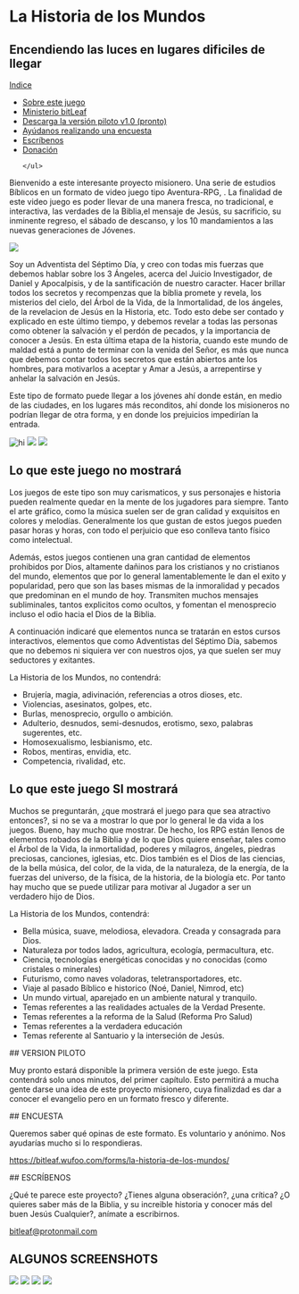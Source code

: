 # La Historia de los Mundos
## Encendiendo las luces en lugares dificiles de llegar

<nav class="navbar navbar-expand-lg navbar-light bg-light">
  <a class="navbar-brand" href="#">Indice</a>


  <div class="collapse navbar-collapse" id="navbarSupportedContent">
    <ul class="navbar-nav mr-auto">
      <li class="nav-item active">
        <a class="nav-link" href="#">Sobre este juego <span class="sr-only"></span></a>
      </li>
      <li class="nav-item active">
        <a class="nav-link" href="#bitleaf">Ministerio bitLeaf<span class="sr-only"></span></a>
      </li>
      <li class="nav-item">
        <a class="nav-link" href="#piloto">Descarga la versión piloto v1.0 (pronto)</a>
      </li>
     <li class="nav-item">
        <a class="nav-link" href="#encuesta">Ayúdanos realizando una encuesta</a>
      </li>
     <li class="nav-item">
        <a class="nav-link" href="#escribenos">Escríbenos</a>
      </li>
      <li class="nav-item">
        <a class="nav-link" href="#donacion">Donación</a>
      </li>

    </ul>

  </div>
</nav>


Bienvenido a este interesante proyecto misionero. Una serie de estudios Bíblicos en un formato de video juego tipo Aventura-RPG, .
La finalidad de este video juego es poder llevar de una manera fresca,  no tradicional, e interactiva, las verdades de la Biblia,el mensaje de Jesús, su sacrificio, su inminente regreso, el sábado de descanso, y los 10 mandamientos a las nuevas generaciones de Jóvenes. 

<img src="Images/Introv1.JPG"/>

Soy un Adventista del Séptimo Día, y creo con todas mis fuerzas que debemos hablar sobre los 3 Ángeles, acerca del Juicio Investigador, de Daniel y Apocalpisis, y de la santificación de nuestro caracter. Hacer brillar todos los secretos y recompenzas que la biblia promete y revela, los misterios del cielo, del Árbol de la Vida, de la Inmortalidad, de los ángeles, de la revelacion de Jesús en la Historia, etc. Todo esto debe ser contado y explicado en este último tiempo,  y debemos revelar a todas las personas como obtener la salvación y el perdón de pecados, y la importancia de conocer a Jesús. En esta última etapa de la historia, cuando este mundo de maldad está a punto de terminar con la venida del Señor, es más que nunca que debemos contar todos los secretos que están abiertos ante los hombres, para motivarlos a aceptar y Amar a Jesús, a arrepentirse y anhelar la salvación en Jesús.

Este tipo de formato puede llegar a los jóvenes ahí donde están, en medio de las ciudades, en los lugares más reconditos, ahí donde los misioneros no podrían llegar de otra forma, y en donde los prejuicios impedirían la entrada. 


<img src="Images/Intro1scene1.png" alt="hi" class="inline"/>
<img src="Images/c1a.jpg"/>
<img src="Images/c2a.jpg"/>

## Lo que este juego no mostrará

Los juegos de este tipo son muy carismaticos, y sus personajes e historia pueden realmente quedar en la mente de los jugadores para siempre. Tanto el arte gráfico, como la música suelen ser de gran calidad y exquisitos en colores y melodías.  Generalmente los que gustan de estos juegos pueden pasar horas y horas, con todo el perjuicio que eso conlleva tanto físico como intelectual.

Además, estos juegos contienen una gran cantidad de elementos prohibidos por Dios, altamente dañinos para los cristianos y no cristianos del mundo,  elementos que por lo general lamentablemente le dan el exito y popularidad, pero que son las bases mismas de la inmoralidad y pecados que predominan en el mundo de hoy. Transmiten muchos mensajes subliminales, tantos explicitos como ocultos, y fomentan el menosprecio incluso el odio hacia el Dios de la Biblia.

A continuación indicaré que elementos nunca se tratarán en estos cursos interactivos, elementos que como Adventistas del Séptimo Día, sabemos que no debemos ni siquiera ver con nuestros ojos, ya que suelen ser muy seductores y exitantes. 

La Historia de los Mundos, no contendrá:

  - Brujería, magia, adivinación, referencias a otros dioses, etc.
  - Violencias, asesinatos, golpes, etc.
  - Burlas, menosprecio, orgullo o ambición.
  - Adulterio, desnudos, semi-desnudos, erotismo, sexo, palabras sugerentes,  etc.
  - Homosexualismo, lesbianismo, etc.
  - Robos, mentiras, envidia, etc.
  - Competencia, rivalidad, etc.

## Lo que este juego SI mostrará

Muchos se preguntarán, ¿que mostrará el juego para que sea atractivo entonces?, si no se va a mostrar lo que por lo general le da vida a los juegos. Bueno, hay mucho que mostrar. De hecho, los RPG están llenos de elementos robados de la Biblia y de lo que Dios quiere enseñar, tales como el Árbol de la Vida, la inmortalidad, poderes y milagros, ángeles, piedras preciosas, canciones, iglesias, etc. Dios también es el Dios de las ciencias, de la bella música, del color, de la vida, de la naturaleza, de la energía, de la fuerzas del universo, de la física, de la historia, de la biología etc. Por tanto hay mucho que se puede utilizar para motivar al Jugador a ser un verdadero hijo de Dios.

La Historia de los Mundos, contendrá:

  - Bella música, suave, melodiosa, elevadora. Creada y consagrada para Dios.
  - Naturaleza por todos lados, agricultura, ecología, permacultura, etc.
  - Ciencia, tecnologías energéticas conocidas y no conocidas (como cristales o minerales)
  - Futurismo, como naves voladoras, teletransportadores, etc.
  - Viaje al pasado Bíblico e historico (Noé, Daniel, Nimrod, etc)
  - Un mundo virtual, aparejado en un ambiente natural y tranquilo.
  - Temas referentes a las realidades actuales de la Verdad Presente.
  - Temas referentes a la reforma de la Salud (Reforma Pro Salud)
  - Temas referentes a la verdadera educación
  - Temas referente al Santuario y la interseción de Jesús.
  
<A NAME="piloto">
## VERSION PILOTO

Muy pronto estará disponible la primera versión de este juego. Esta contendrá solo unos minutos, del primer capítulo. Esto permitirá a mucha gente darse una idea de este proyecto misionero, cuya finalizdad es dar a conocer el evangelio pero en un formato fresco y diferente. 


<A NAME="encuesta">
## ENCUESTA

Queremos saber qué opinas de este formato. Es voluntario y anónimo. Nos ayudarías mucho si lo respondieras.

<a class="nav-link" href="https://bitleaf.wufoo.com/forms/la-historia-de-los-mundos/ ">https://bitleaf.wufoo.com/forms/la-historia-de-los-mundos/ </a>


<A NAME="escribenos">
## ESCRÍBENOS

¿Qué te parece este proyecto? ¿Tienes alguna obseración?, ¿una crítica? ¿O quieres saber más de la Biblia, y su increible historia y conocer más del buen Jesús Cualquier?, anímate a escribirnos. 

bitleaf@protonmail.com

## ALGUNOS SCREENSHOTS

<img src="Images/Captura1.JPG"/>
<img src="Images/Captura2.JPG"/>
<img src="Images/Captura3.JPG"/>
<img src="Images/Captura4.JPG"/>
